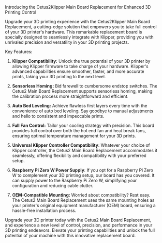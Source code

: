 Introducing the Cetus2Klipper Main Board Replacement for Enhanced 3D Printing Control

Upgrade your 3D printing experience with the Cetus2Klipper Main Board Replacement, a cutting-edge solution that empowers you to take full control of your 3D printer's hardware. This remarkable replacement board is specially designed to seamlessly integrate with Klipper, providing you with unrivaled precision and versatility in your 3D printing projects.

Key Features:

1. **Klipper Compatibility:** Unlock the true potential of your 3D printer by allowing Klipper firmware to take charge of your hardware. Klipper's advanced capabilities ensure smoother, faster, and more accurate prints, taking your 3D printing to the next level.

2. **Sensorless Homing:** Bid farewell to cumbersome endstop switches. The Cetus2 Main Board Replacement supports sensorless homing, making the calibration process more straightforward and efficient.

3. **Auto Bed Leveling:** Achieve flawless first layers every time with the convenience of auto bed leveling. Say goodbye to manual adjustments and hello to consistent and impeccable prints.

4. **Full Fan Control:** Tailor your cooling strategy with precision. This board provides full control over both the hot end fan and heat break fans, ensuring optimal temperature management for your 3D prints.

5. **Universal Klipper Controller Compatibility:** Whatever your choice of Klipper controller, the Cetus2 Main Board Replacement accommodates it seamlessly, offering flexibility and compatibility with your preferred setup.

6. **Raspberry Pi Zero W Power Supply:** If you opt for a Raspberry Pi Zero W to complement your 3D printing setup, our board has you covered. It can supply power to the Raspberry Pi Zero W, simplifying your configuration and reducing cable clutter.

7. **OEM-Compatible Mounting:** Worried about compatibility? Rest easy. The Cetus2 Main Board Replacement uses the same mounting holes as your printer's original equipment manufacturer (OEM) board, ensuring a hassle-free installation process.

Upgrade your 3D printer today with the Cetus2 Main Board Replacement, and experience a new level of control, precision, and performance in your 3D printing endeavors. Elevate your printing capabilities and unlock the full potential of your machine with this innovative replacement board.
